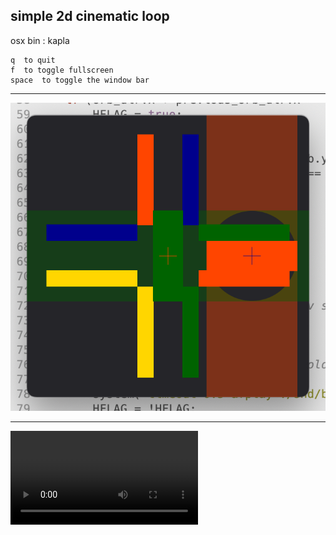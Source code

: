 
simple 2d cinematic loop
------------------------

osx bin : kapla

    q  to quit
    f  to toggle fullscreen
    space  to toggle the window bar

---

![screenshot](info/kapla.png?raw=true)

---

![screenshot](info/kapla.mov?raw=true)
